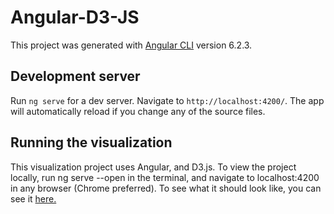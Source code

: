 # Angular-D3-JS

This project was generated with [Angular CLI](https://github.com/angular/angular-cli) version 6.2.3.

## Development server

Run `ng serve` for a dev server. Navigate to `http://localhost:4200/`. The app will automatically reload if you change any of the source files.

## Running the visualization
This visualization project uses Angular, and D3.js. 
To view the project locally, run ng serve --open in the terminal, and navigate to localhost:4200 in any browser (Chrome preferred).
To see what it should look like, you can see it <a href="erikedmonds.github.io/Angular">here.</a>
